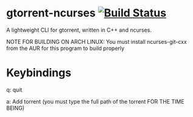 gtorrent-ncurses [![Build Status](https://travis-ci.org/gtorrent/gtorrent-ncurses.svg?branch=master)](https://travis-ci.org/gtorrent/gtorrent-ncurses)
================

A lightweight CLI for gtorrent, written in C++ and ncurses.

NOTE FOR BUILDING ON ARCH LINUX:
You must install ncurses-git-cxx from the AUR for this program to build properly

Keybindings
================
q: quit

a: Add torrent (you must type the full path of the torrent FOR THE TIME BEING)
